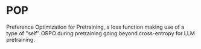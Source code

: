 # POP
Preference Optimization for Pretraining, a loss function making use of a type of "self" ORPO during pretraining going beyond cross-entropy for LLM pretraining.
